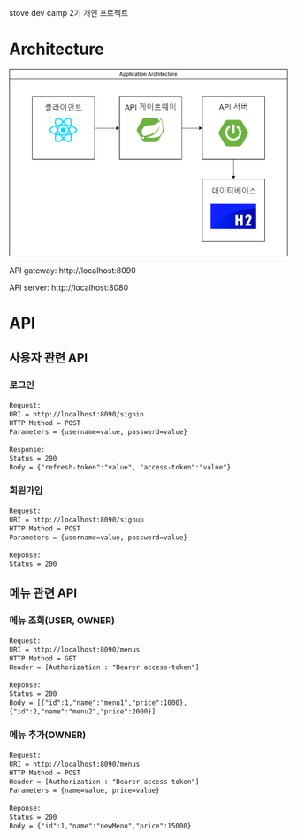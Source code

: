stove dev camp 2기
개인 프로젝트

# Architecture
![](/architecture.png)

API gateway: http://localhost:8090

API server: http://localhost:8080

# API
## 사용자 관련 API
### 로그인
```
Request:
URI = http://localhost:8090/signin
HTTP Method = POST 
Parameters = {username=value, password=value}

Response:
Status = 200
Body = {"refresh-token":"value", "access-token":"value"}
```
### 회원가입
```
Request:
URI = http://localhost:8090/signup
HTTP Method = POST 
Parameters = {username=value, password=value}

Reponse:
Status = 200
```

## 메뉴 관련 API
### 메뉴 조회(USER, OWNER)
```
Request:
URI = http://localhost:8090/menus
HTTP Method = GET
Header = [Authorization : "Bearer access-token"]

Reponse:
Status = 200
Body = [{"id":1,"name":"menu1","price":1000},{"id":2,"name":"menu2","price":2000}]
```
### 메뉴 추가(OWNER)
```
Request:
URI = http://localhost:8090/menus
HTTP Method = POST 
Header = [Authorization : "Bearer access-token"]
Parameters = {name=value, price=value}

Reponse:
Status = 200
Body = {"id":1,"name":"newMenu","price":15000}
```
